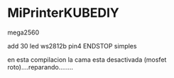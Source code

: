 # MiPrinterKUBEDIY
mega2560

add 30 led ws2812b pin4
ENDSTOP simples

en esta compilacion la cama esta desactivada (mosfet roto)....reparando........


